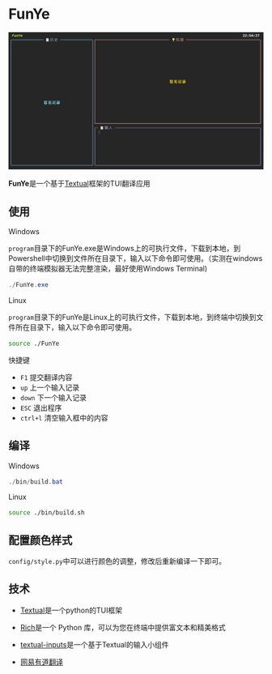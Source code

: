 # FunYe

![screenshot](./img/show.gif)

**FunYe**是一个基于[Textual](https://github.com/Textualize/textual)框架的TUI翻译应用

## 使用

Windows

`program`目录下的FunYe.exe是Windows上的可执行文件，下载到本地，到Powershell中切换到文件所在目录下，输入以下命令即可使用。（实测在windows自带的终端模拟器无法完整渲染，最好使用Windows Terminal)

```Powershell
./FunYe.exe
```

Linux

`program`目录下的FunYe是Linux上的可执行文件，下载到本地，到终端中切换到文件所在目录下，输入以下命令即可使用。

```bash
source ./FunYe
```

快捷键

- `F1` 提交翻译内容
- `up` 上一个输入记录
- `down` 下一个输入记录
- `ESC` 退出程序
- `ctrl+l` 清空输入框中的内容

## 编译

Windows

```powershell
./bin/build.bat
```

Linux

```bash
source ./bin/build.sh
```

## 配置颜色样式
`config/style.py`中可以进行颜色的调整，修改后重新编译一下即可。

## 技术
- [Textual](https://github.com/Textualize/textual)是一个python的TUI框架

- [Rich](https://github.com/Textualize/rich)是一个 Python 库，可以为您在终端中提供富文本和精美格式

- [textual-inputs](https://github.com/sirfuzzalot/textual-inputs)是一个基于Textual的输入小组件

- [网易有道翻译](https://fanyi.youdao.com/)